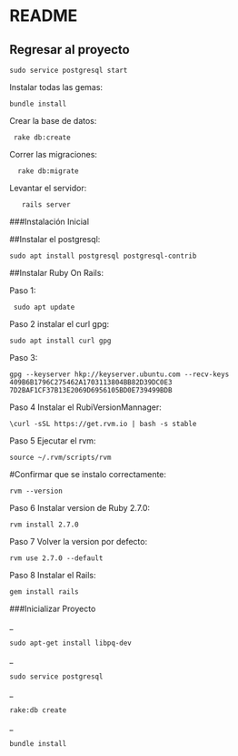 # README


## Regresar al proyecto

    sudo service postgresql start



Instalar todas las gemas:       
                   
    bundle install

Crear la base de datos:     
                
     rake db:create    

Correr las migraciones:     
    
      rake db:migrate

Levantar el servidor:       
    
       rails server




###Instalación Inicial




##Instalar el postgresql: 
    
    sudo apt install postgresql postgresql-contrib


##Instalar Ruby On Rails: 


Paso 1: 
    
     sudo apt update
 

    
 Paso 2 instalar el curl gpg:   
    
    sudo apt install curl gpg
 
  
    
 Paso 3:   
    
    gpg --keyserver hkp://keyserver.ubuntu.com --recv-keys 409B6B1796C275462A1703113804BB82D39DC0E3 7D2BAF1CF37B13E2069D6956105BD0E739499BDB



 Paso 4 Instalar el RubiVersionMannager: 
    
    \curl -sSL https://get.rvm.io | bash -s stable



  Paso 5 Ejecutar el rvm:  
    
    source ~/.rvm/scripts/rvm
  

#Confirmar que se instalo correctamente: 
    
    rvm --version

    
 Paso 6 Instalar version de Ruby 2.7.0:  
    
    rvm install 2.7.0



 Paso 7 Volver la version por defecto:  
 
    rvm use 2.7.0 --default
    

    
 Paso 8 Instalar el Rails: 
 
    gem install rails


###Inicializar Proyecto


_

    sudo apt-get install libpq-dev
    
_

    sudo service postgresql
    
_

    rake:db create
    
_

    bundle install
    

